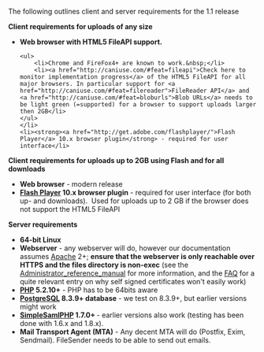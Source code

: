 <p>The following outlines client and server requirements for the 1.1 release</p>

<p><strong>Client requirements for uploads of any size</strong></p>

<ul>
	<li><strong>Web browser with HTML5 FileAPI support.&nbsp;</strong>

	<ul>
		<li>Chrome and FireFox4+ are known to work.&nbsp;</li>
		<li><a href="http://caniuse.com/#feat=fileapi">Check here to monitor implementation progress</a> of the HTML5 FileAPI for all major browsers. In particular support for <a href="http://caniuse.com/#feat=filereader">FileReader API</a> and <a href="http://caniuse.com/#feat=bloburls">Blob URLs</a> needs to be light green (=supported) for a browser to support uploads larger then 2GB</li>
	</ul>
	</li>
	<li><strong><a href="http://get.adobe.com/flashplayer/">Flash Player</a> 10.x browser plugin</strong> - required for user interface</li>
</ul>

<p><strong>Client requirements for uploads up to 2GB using Flash and for all downloads</strong></p>

<ul>
	<li><strong>Web browser</strong> - modern release</li>
	<li><strong><a href="http://get.adobe.com/flashplayer/">Flash Player</a> 10.x browser plugin</strong> - required for user interface (for both up- and downloads).&nbsp; Used for uploads up to 2 GB if the browser does not support the HTML5 FileAPI</li>
</ul>

<p><strong>Server requirements</strong></p>

<ul>
	<li><strong>64-bit Linux</strong></li>
	<li><strong>Webserver</strong> - any webserver will do, however our documentation assumes <a href="http://www.apache.org/httpd/">Apache</a> 2+; <strong>ensure that the webserver is only reachable over HTTPS and the files directory is non-exec</strong> (see the <a href="/wiki/show/file_sender/Administrator_reference_manual" title="Administrator_reference_manual">Administrator_reference_manual</a> for more information, and the <a href="/wiki/show/file_sender/FAQ" title="FAQ">FAQ</a> for a quite relevant entry on why self signed certificates won&#39;t easily work)</li>
	<li><strong><a href="http://www.php.net/">PHP</a> 5.2.10+</strong> - PHP has to be 64bits aware</li>
	<li><strong><a href="http://www.postgresql.org/">PostgreSQL</a> 8.3.9+ database</strong> - we test on 8.3.9+, but earlier versions might work</li>
	<li><strong><a href="http://rnd.feide.no/simplesamlphp/">SimpleSamlPHP</a> 1.7.0+ </strong>- earlier versions also work (testing has been done with 1.6.x and 1.8.x).</li>
	<li><strong>Mail Transport Agent (MTA)</strong> - Any decent MTA will do (Postfix, Exim, Sendmail). FileSender needs to be able to send out emails.</li>
</ul>

